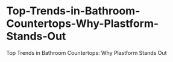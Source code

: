 # Top-Trends-in-Bathroom-Countertops-Why-Plastform-Stands-Out
Top Trends in Bathroom Countertops: Why Plastform Stands Out
